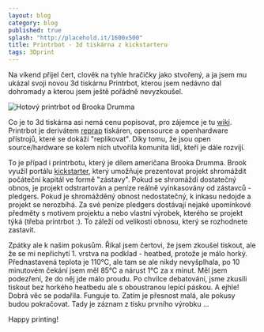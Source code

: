 ```yaml
---
layout: blog
category: blog
published: true
splash: "http://placehold.it/1600x500"
title: Printrbot - 3d tiskárna z kickstarteru
tags: 3Dprint
---
```


Na víkend přijel čert, clověk na tyhle hračičky jako stvořený, a ja jsem mu ukázal svoji novou 3d tiskárnu Printrbot, kterou jsem nedávno dal dohromady a kterou jsem ještě pořádně nevyzkoušel.

![Hotový printrbot od Brooka Drumma]()

Co je to 3d tiskárna asi nemá cenu popisovat, pro zájemce je tu [wiki](http://cs.wikipedia.org/wiki/3D_tisk).
Printrbot je derivátem [reprap](http://reprap.com/) tiskáren, opensource a openhardware přístrojů, které se dokáží "replikovat".
Díky tomu, že jsou open source/hardware se kolem nich utvořila komunita lidí, kteří je dále rozvíjí.

To je případ i printrbotu, který je dílem američana Brooka Drumma.
Brook využil portálu [kickstarter](http://www.kickstarter.com), který umožňuje prezentovat projekt shromáždit počáteční kapitál ve formě "zástavy".
Pokud se shromáždí dostatečný obnos, je projekt odstrartován a peníze reálně vyinkasovány od zástavců - pledgers.
Pokud je shromážděný obnost nedostatečný, k inkasu nedojde a projekt se nerozbíhá.
Za své peníze pledgers dostávají nejaké upomínkové předměty s motivem projektu a nebo vlastní výrobek, kterého se projekt týká (třeba printrbot :).
To záleží od velikosti obnosu, který se rozhodnete zastavit.

Zpátky ale k našim pokusům.
Říkal jsem čertovi, že jsem zkoušel tiskout, ale že se mi nepřichytí 1. vrstva na podklad - heatbed, protože je málo horký.
Přednastavená teplota je 110°C, ale tam se ale nikdy nevyšplhala, po 10 minutovém čekání jsem měl 85°C a nárust 1°C za x minut.
Měl jsem podezření, že do něj jde málo proudu.
Po chvilce debatování, jsme zkusili tiskout bez horkého heatbedu ale s oboustranou lepící páskou.
A ejhle! Dobrá věc se podařila. Funguje to. Zatím je přesnost malá, ale pokusy budou pokračovat.
Tady je záznam z tisku prvního výrobku ...

Happy printing!
